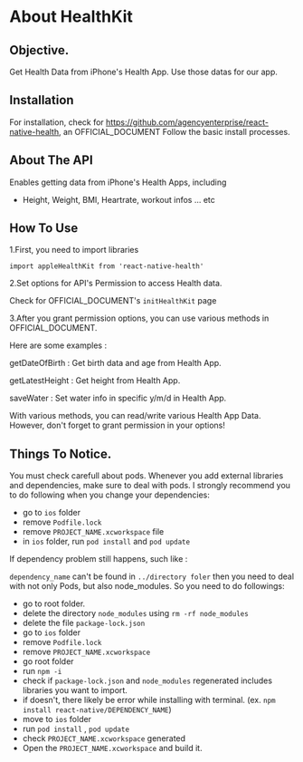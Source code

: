 
# About HealthKit

## Objective.
Get Health Data from iPhone's Health App. Use those datas for our app.

## Installation
For installation, check for https://github.com/agencyenterprise/react-native-health, an OFFICIAL_DOCUMENT 
Follow the basic install processes.

## About The API
Enables getting data from iPhone's Health Apps, including 
- Height, Weight, BMI, Heartrate, workout infos ... etc

## How To Use
1.First, you need to import libraries 

```import appleHealthKit from 'react-native-health'```

2.Set options for API's Permission to access Health data.

Check for OFFICIAL_DOCUMENT's ```initHealthKit``` page

3.After you grant permission options, you can use various methods in OFFICIAL_DOCUMENT. 

Here are some examples : 

getDateOfBirth : Get birth data and age from Health App.

getLatestHeight : Get height from Health App.

saveWater : Set water info in specific y/m/d in Health App.

With various methods, you can read/write various Health App Data.
However, don't forget to grant permission in your options!


## Things To Notice.

You must check carefull about pods.
Whenever you add external libraries and dependencies, make sure to deal with pods.
I strongly recommend you to do following when you change your dependencies:
- go to ```ios``` folder
- remove ```Podfile.lock```
- remove ```PROJECT_NAME.xcworkspace``` file
- in ```ios``` folder, run ```pod install``` and ```pod update```

If dependency problem still happens, such like :

```dependency_name``` can't be found in ```../directory foler``` 
then you need to deal with not only Pods, but also node_modules.
So you need to do followings:

- go to root folder.
- delete the directory ```node_modules``` using ```rm -rf node_modules```
- delete the file ```package-lock.json```
- go to ```ios``` folder
- remove ```Podfile.lock```
- remove ```PROJECT_NAME.xcworkspace```
- go root folder
- run ```npm -i```
- check if ```package-lock.json``` and ```node_modules``` regenerated includes libraries you want to import.
- if doesn't, there likely be error while installing with terminal. (ex. ```npm install react-native/DEPENDENCY_NAME```)
- move to ```ios``` folder
- run ```pod install``` , ```pod update```
- check ```PROJECT_NAME.xcworkspace``` generated
- Open the ```PROJECT_NAME.xcworkspace``` and build it.

